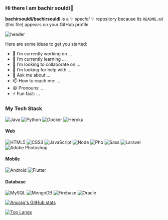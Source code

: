 ### Hi there I am bachir souldi👋

**bachirsouldi/bachirsouldi** is a ✨ _special_ ✨ repository because its `README.md` (this file) appears on your GitHub profile.

![header](https://user-images.githubusercontent.com/38845275/128774296-40a55843-1893-44e6-936e-5e71c7cf72de.png)

Here are some ideas to get you started:

- 🔭 I’m currently working on ...
- 🌱 I’m currently learning ...
- 👯 I’m looking to collaborate on ...
- 🤔 I’m looking for help with ...
- 💬 Ask me about ...
- 📫 How to reach me: ...
- 😄 Pronouns: ...
- ⚡ Fun fact: ... 


### My Tech Stack
![Java](http://img.shields.io/badge/-Java-007396?style=flat-square&logo=java)
![Python](http://img.shields.io/badge/-Python-3776AB?style=flat-square&logo=python&logoColor=ffffff)
![Docker](http://img.shields.io/badge/-Docker-2496ED?style=flat-square&logo=docker&logoColor=ffffff)
![Heroku](http://img.shields.io/badge/-heroku-6762A6?style=flat-square&logo=heroku&logoColor=ffffff)

#### Web
![HTML5](https://img.shields.io/badge/-HTML5-%23E44D27?style=flat-square&logo=html5&logoColor=ffffff)
![CSS3](https://img.shields.io/badge/-CSS3-%231572B6?style=flat-square&logo=css3)
![JavaScript](http://img.shields.io/badge/-JavaScript-F7DF1E?style=flat-square&logo=javascript&logoColor=ffffff)
![Node](http://img.shields.io/badge/-Node-339933?style=flat-square&logo=node.js&logoColor=ffffff)
![Php](http://img.shields.io/badge/-Php-339933?style=flat-square&logo=php&logoColor=ffffff)
![Sass](https://img.shields.io/badge/-Sass-%23CC6699?style=flat-square&logo=sass&logoColor=ffffff)
![Laravel](https://img.shields.io/badge/-Laravel-%23CC6699?style=flat-square&logo=laravel&logoColor=ffffff)
![Adobe Photoshop](http://img.shields.io/badge/-Abode%20XD-E222AC?style=flat-square&logo=adobe-xd&logoColor=ffffff)

#### Mobile
![Android](http://img.shields.io/badge/-Android-3DDC84?style=flat-square&logo=android&logoColor=ffffff)
![Flutter](http://img.shields.io/badge/-Flutter-3DDC84?style=flat-square&logo=flutter&logoColor=ffffff)


#### Database
![MySQL](https://img.shields.io/badge/-MySQL-336791?style=flat-square&logo=mysql&logoColor=ffffff)
![MongoDB](http://img.shields.io/badge/-MongoDB-47A248?style=flat-square&logo=mongodb&logoColor=ffffff)
![Firebase](https://img.shields.io/badge/-Firebase-FFCA28?style=flat-square&logo=firebase&logoColor=ffffff)
![Oracle](https://img.shields.io/badge/-Oracle-FFCA28?style=flat-square&logo=oracle&logoColor=ffffff)

   
 [![Anurag's GitHub stats](https://github-readme-stats.vercel.app/api?username=bachirsouldi&count_private=true&theme=chartreuse-dark)](https://github.com/bachirsouldi/github-readme-stats)
 
 [![Top Langs](https://github-readme-stats.vercel.app/api/top-langs/?username=bachirsouldi&theme=chartreuse-dark)](https://github.com/bachirsouldi/github-readme-stats)
 


